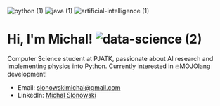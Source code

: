 ![python (1)](https://github.com/gluchy1/gluchy1/assets/70800019/2244e384-f183-4824-ad23-c49b49a747b0) ![java (1)](https://github.com/gluchy1/gluchy1/assets/70800019/29c2b56b-437c-4d98-b9c7-3409a65e50e3) ![artificial-intelligence (1)](https://github.com/gluchy1/gluchy1/assets/70800019/5b6d4fb8-c721-469e-aae4-a0358427a9c1)

# Hi, I'm Michal! ![data-science (2)](https://github.com/gluchy1/gluchy1/assets/70800019/350d1e27-ec66-4324-a321-b5bc52c0d1b2) 
Computer Science student at PJATK, passionate about AI research and implementing physics into Python.
Currently interested in 🔥MOJOlang development!

- Email: slonowskimichal@gmail.com
- LinkedIn: [Michal Slonowski](https://www.linkedin.com/in/michalslonowski/)
